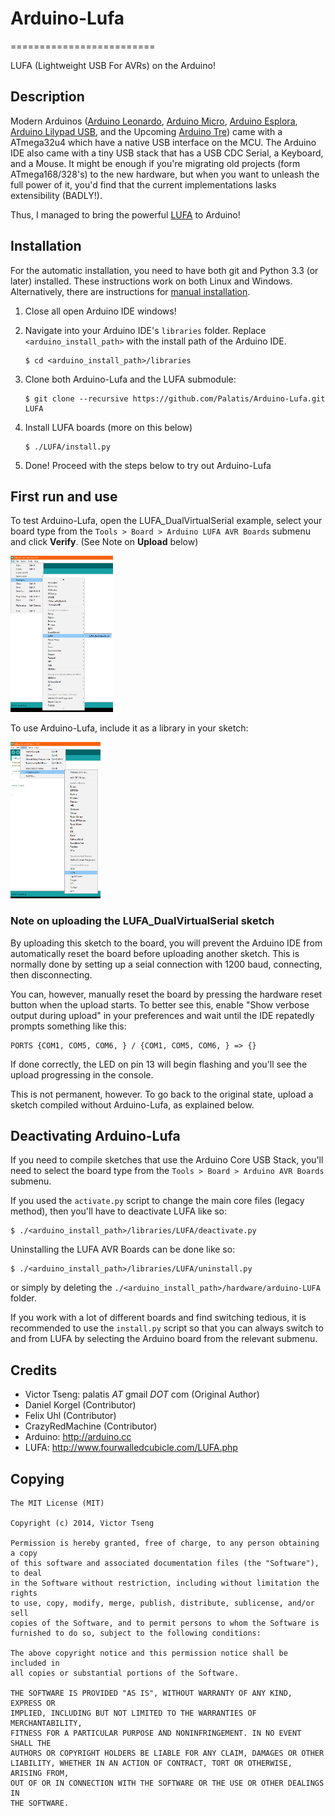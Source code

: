 # Arduino-Lufa

=========================

LUFA (Lightweight USB For AVRs) on the Arduino!

## Description

Modern Arduinos ([Arduino Leonardo], [Arduino Micro], [Arduino Esplora], [Arduino Lilypad USB], and the Upcoming [Arduino Tre]) came with a ATmega32u4 which have a native USB interface on the MCU. The Arduino IDE also came with a tiny USB stack that has a USB CDC Serial, a Keyboard, and a Mouse. It might be enough if you're migrating old projects (form ATmega168/328's) to the new hardware, but when you want to unleash the full power of it, you'd find that the current implementations lasks extensibility (BADLY!).

Thus, I managed to bring the powerful [LUFA] to Arduino!

[Arduino Leonardo]:http://arduino.cc/en/Main/ArduinoBoardLeonardo
[Arduino Micro]:http://arduino.cc/en/Main/ArduinoBoardMicro
[Arduino Esplora]:http://arduino.cc/en/Main/ArduinoBoardEsplora#.Uv9QRNySzkI
[Arduino Lilypad USB]:http://arduino.cc/en/Main/ArduinoBoardLilyPadUSB
[Arduino Tre]:http://arduino.cc/en/Main/ArduinoBoardTre

[LUFA]:http://www.fourwalledcubicle.com/LUFA.php

## Installation

For the automatic installation, you need to have both git and Python 3.3 (or later) installed. These instructions work on both Linux and Windows.
Alternatively, there are instructions for [manual installation].

1. Close all open Arduino IDE windows!

2. Navigate into your Arduino IDE's `libraries` folder. Replace `<arduino_install_path>` with the install path of the Arduino IDE.

    ```
    $ cd <arduino_install_path>/libraries
    ```

3. Clone both Arduino-Lufa and the LUFA submodule:

    ```
    $ git clone --recursive https://github.com/Palatis/Arduino-Lufa.git LUFA
    ```

4. Install LUFA boards (more on this below)

    ```
    $ ./LUFA/install.py
    ```

5. Done! Proceed with the steps below to try out Arduino-Lufa

[manual installation]:docs/manual_installation.md

## First run and use

To test Arduino-Lufa, open the LUFA_DualVirtualSerial example, select your board type from
the `Tools > Board > Arduino LUFA AVR Boards` submenu and click __Verify__. 
(See Note on __Upload__ below)

<img src="docs/open_example.png" height="250"
alt="File -> Examples -> Examples for any board -> LUFA -> LUFA_DualVirtualSerial"
title="File -> Examples -> Examples for any board -> LUFA -> LUFA_DualVirtualSerial"
/>

To use Arduino-Lufa, include it as a library in your sketch:

<img src="docs/include_library.png" height="250"
alt="Sketch -> Include Library -> Contributed Libraries -> LUFA"
title="Sketch -> Include Library -> Contributed Libraries -> LUFA"
/>

### Note on uploading the LUFA_DualVirtualSerial sketch

By uploading this sketch to the board, you will prevent the Arduino IDE from automatically reset the board before uploading another sketch. This is normally done by setting up a seial connection with 1200 baud, connecting, then disconnecting.

You can, however, manually reset the board by pressing the hardware reset button when the upload starts. To better see this, enable "Show verbose output during upload" in your preferences and wait until the IDE repatedly prompts something like this:

```
PORTS {COM1, COM5, COM6, } / {COM1, COM5, COM6, } => {}
```

If done correctly, the LED on pin 13 will begin flashing and you'll see the upload progressing in the console.

This is not permanent, however. To go back to the original state, upload a sketch compiled without Arduino-Lufa, as explained below.

## Deactivating Arduino-Lufa

If you need to compile sketches that use the Arduino Core USB Stack, you'll need to select the board type from
the `Tools > Board > Arduino AVR Boards` submenu.

If you used the `activate.py` script to change the main core files (legacy method), then you'll have to deactivate
LUFA like so:

```
$ ./<arduino_install_path>/libraries/LUFA/deactivate.py
```

Uninstalling the LUFA AVR Boards can be done like so: 

```
$ ./<arduino_install_path>/libraries/LUFA/uninstall.py
```

or simply by deleting the `./<arduino_install_path>/hardware/arduino-LUFA` folder.

If you work with a lot of different boards and find switching tedious, it is recommended to use the `install.py` script
so that you can always switch to and from LUFA by selecting the Arduino board from the relevant submenu.

## Credits
* Victor Tseng: palatis _AT_ gmail _DOT_ com (Original Author)
* Daniel Korgel (Contributor)
* Felix Uhl (Contributor)
* CrazyRedMachine (Contributor)
* Arduino: http://arduino.cc
* LUFA: http://www.fourwalledcubicle.com/LUFA.php

## Copying
    The MIT License (MIT)

    Copyright (c) 2014, Victor Tseng

    Permission is hereby granted, free of charge, to any person obtaining a copy
    of this software and associated documentation files (the "Software"), to deal
    in the Software without restriction, including without limitation the rights
    to use, copy, modify, merge, publish, distribute, sublicense, and/or sell
    copies of the Software, and to permit persons to whom the Software is
    furnished to do so, subject to the following conditions:

    The above copyright notice and this permission notice shall be included in
    all copies or substantial portions of the Software.

    THE SOFTWARE IS PROVIDED "AS IS", WITHOUT WARRANTY OF ANY KIND, EXPRESS OR
    IMPLIED, INCLUDING BUT NOT LIMITED TO THE WARRANTIES OF MERCHANTABILITY,
    FITNESS FOR A PARTICULAR PURPOSE AND NONINFRINGEMENT. IN NO EVENT SHALL THE
    AUTHORS OR COPYRIGHT HOLDERS BE LIABLE FOR ANY CLAIM, DAMAGES OR OTHER
    LIABILITY, WHETHER IN AN ACTION OF CONTRACT, TORT OR OTHERWISE, ARISING FROM,
    OUT OF OR IN CONNECTION WITH THE SOFTWARE OR THE USE OR OTHER DEALINGS IN
    THE SOFTWARE.
